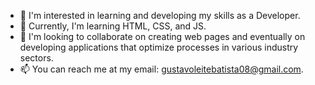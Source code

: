 - 👀 I'm interested in learning and developing my skills as a Developer.
- 🌱 Currently, I'm learning HTML, CSS, and JS.
- 💞️ I'm looking to collaborate on creating web pages and eventually on developing applications that optimize processes in various industry sectors.
- 📫 You can reach me at my email: gustavoleitebatista08@gmail.com.

<!---
GustavoBatista08/GustavoBatista08 is a ✨ special ✨ repository because its `README.md` (this file) appears on your GitHub profile.
You can click the Preview link to take a look at your changes.
--->
